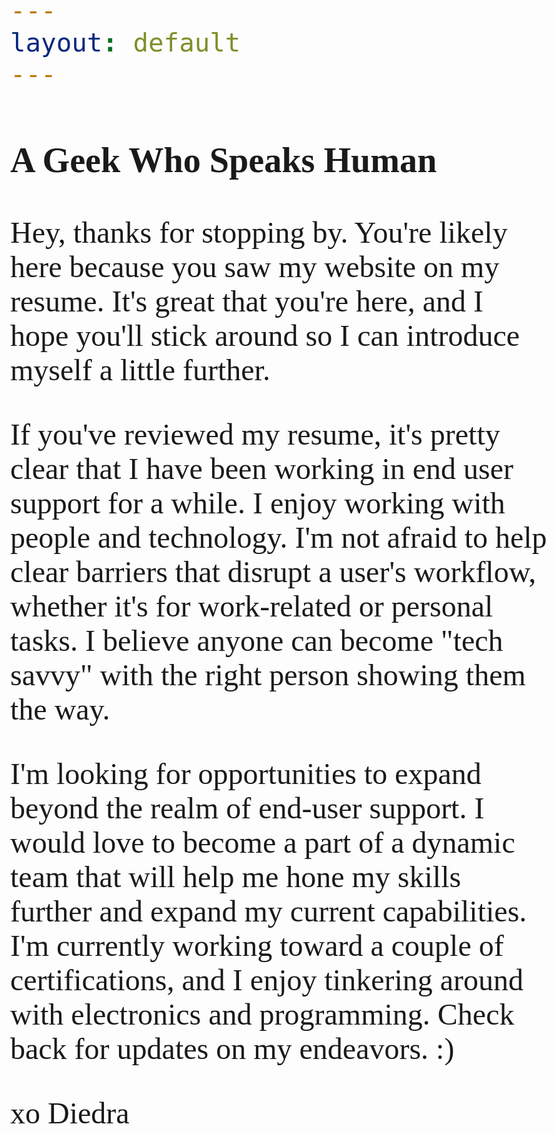 ```yaml
---
layout: default
---
```

### A Geek Who Speaks Human

Hey, thanks for stopping by. You're likely here because you saw my website on my resume. It's great that you're here, and I hope you'll stick around so I can introduce myself a little further.

If you've reviewed my resume, it's pretty clear that I have been working in end user support for a while. I enjoy working with people and technology. I'm not afraid to help clear barriers that disrupt a user's workflow, whether it's for work-related or personal tasks. I believe anyone can become "tech savvy" with the right person showing them the way.

I'm looking for opportunities to expand beyond the realm of end-user support. I would love to become a part of a dynamic team that will help me hone my skills further and expand my current capabilities. I'm currently working toward a couple of certifications, and I enjoy tinkering around with electronics and programming. Check back for updates on my endeavors. :)


 xo Diedra
 
 <html>
  <head>
    <link rel="stylesheet"
          href="https://fonts.googleapis.com/css?family=Nixie One">
   <link rel="stylesheet"
          href="https://fonts.googleapis.com/css?family=Lobster Two">
   <link rel="stylesheet"
          href="https://fonts.googleapis.com/css?family=Permanent Marker">
    <style>
      body {
        font-family: 'Nixie One', 'Lobster Two', serif;
        font-size: 48px;
      }
    </style>
  </head>
  <body>

  </body>
</html>
